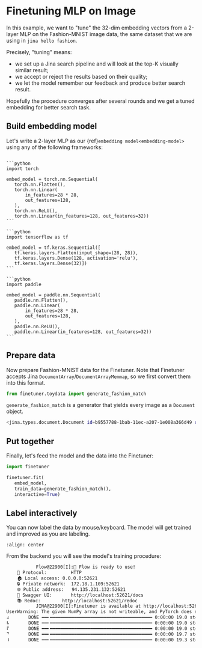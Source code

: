 # Finetuning MLP on Image

In this example, we want to "tune" the 32-dim embedding vectors from a 2-layer MLP on the Fashion-MNIST image data, the same dataset that we are using in `jina hello fashion`. 

Precisely, "tuning" means: 
- we set up a Jina search pipeline and will look at the top-K visually similar result;
- we accept or reject the results based on their quality;
- we let the model remember our feedback and produce better search result.

Hopefully the procedure converges after several rounds and we get a tuned embedding for better search task.

## Build embedding model

Let's write a 2-layer MLP as our {ref}`embedding model<embedding-model>` using any of the following frameworks:

````{tab} PyTorch

```python
import torch

embed_model = torch.nn.Sequential(
   torch.nn.Flatten(),
   torch.nn.Linear(
       in_features=28 * 28,
       out_features=128,
   ),
   torch.nn.ReLU(),
   torch.nn.Linear(in_features=128, out_features=32))
```

````
````{tab} Keras
```python
import tensorflow as tf

embed_model = tf.keras.Sequential([
   tf.keras.layers.Flatten(input_shape=(28, 28)),
   tf.keras.layers.Dense(128, activation='relu'),
   tf.keras.layers.Dense(32)])
```
````
````{tab} Paddle
```python
import paddle

embed_model = paddle.nn.Sequential(
   paddle.nn.Flatten(),
   paddle.nn.Linear(
       in_features=28 * 28,
       out_features=128,
   ),
   paddle.nn.ReLU(),
   paddle.nn.Linear(in_features=128, out_features=32))
```
````

## Prepare data

Now prepare Fashion-MNIST data for the Finetuner. Note that Finetuner accepts Jina `DocumentArray`/`DocumentArrayMemmap`, so we first convert them into this format.

```python
from finetuner.toydata import generate_fashion_match
```

`generate_fashion_match` is a generator that yields every image as a `Document` object.

```bash
<jina.types.document.Document id=b9557788-1bab-11ec-a207-1e008a366d49 uri=data:image/png;base64,iVBORw0K... tags={'class': 9.0} blob={'dense': {'buffer': 'AAAAAAAAAAAAAA...==', 'shape': [28, 28], 'dtype': '<f4'}} at 5716974480>
```

## Put together

Finally, let's feed the model and the data into the Finetuner:

```python
import finetuner

finetuner.fit(
   embed_model,
   train_data=generate_fashion_match(),
   interactive=True)
```

## Label interactively

You can now label the data by mouse/keyboard. The model will get trained and improved as you are labeling.

```{figure} ../img/labeler-on-fashion-mnist.gif
:align: center
```

From the backend you will see the model's training procedure:

```bash
           Flow@22900[I]:🎉 Flow is ready to use!
	🔗 Protocol: 		HTTP
	🏠 Local access:	0.0.0.0:52621
	🔒 Private network:	172.18.1.109:52621
	🌐 Public address:	94.135.231.132:52621
	💬 Swagger UI:		http://localhost:52621/docs
	📚 Redoc:		http://localhost:52621/redoc
           JINA@22900[I]:Finetuner is available at http://localhost:52621/finetuner
UserWarning: The given NumPy array is not writeable, and PyTorch does not support non-writeable tensors. This means you can write to the underlying (supposedly non-writeable) NumPy array using the tensor. You may want to copy the array to protect its data or make it writeable before converting it to a tensor. This type of warning will be suppressed for the rest of this program. (Triggered internally at  ../torch/csrc/utils/tensor_numpy.cpp:141.) (raised from /Users/hanxiao/Documents/trainer/finetuner/labeler/executor.py:49)
⠴       DONE ━━╸━━━━━━━━━━━━━━━━━━━━━━━━━━━━━━━━━━━━━━ 0:00:00 19.0 step/s Loss=2.56 Accuracy=0.33
⠧       DONE ━━╸━━━━━━━━━━━━━━━━━━━━━━━━━━━━━━━━━━━━━━ 0:00:00 19.0 step/s Loss=2.65 Accuracy=0.33
⠏       DONE ━━╸━━━━━━━━━━━━━━━━━━━━━━━━━━━━━━━━━━━━━━ 0:00:00 19.0 step/s Loss=2.31 Accuracy=0.33
⠙       DONE ━━╸━━━━━━━━━━━━━━━━━━━━━━━━━━━━━━━━━━━━━━ 0:00:00 19.7 step/s Loss=2.33 Accuracy=0.33
⠸       DONE ━━╸━━━━━━━━━━━━━━━━━━━━━━━━━━━━━━━━━━━━━━ 0:00:00 19.3 step/s Loss=1.18 Accuracy=0.67
```


